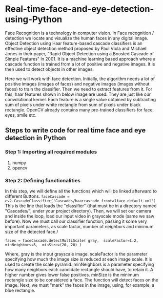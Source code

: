 # Real-time-face-and-eye-detection-using-Python

Face Recognition is a technology in computer vision. In Face recognition / detection we locate and visualize the human faces in any digital image.
Object Detection using Haar feature-based cascade classifiers is an effective object detection method proposed by Paul Viola and Michael Jones in their paper, "Rapid Object Detection using a Boosted Cascade of Simple Features" in 2001. It is a machine learning based approach where a cascade function is trained from a lot of positive and negative images. It is then used to detect objects in other images.

Here we will work with face detection. Initially, the algorithm needs a lot of positive images (images of faces) and negative images (images without faces) to train the classifier. Then we need to extract features from it. For this, haar features shown in below image are used. They are just like our convolutional kernel. Each feature is a single value obtained by subtracting sum of pixels under white rectangle from sum of pixels under black rectangle.
OpenCV already contains many pre-trained classifiers for face, eyes, smile etc.

## Steps to write code for real time face and eye detection in Python
### Step 1: Importing all required modules
1. numpy
2. opencv
### Step 2: Defining functionalities
In this step, we will define all the functions which will be linked afterward to different Buttons.
`faceCascade = cv2.CascadeClassifier('Cascades/haarcascade_frontalface_default.xml')`
This is the line that loads the "classifier" (that must be in a directory named "Cascades/", under your project directory).
Then, we will set our camera and inside the loop, load our input video in grayscale mode (same we saw before).
Now we must call our classifier function, passing it some very important parameters, as scale factor, number of neighbors and minimum size of the detected face./

`faces = faceCascade.detectMultiScale(
 gray, 
 scaleFactor=1.2,
 minNeighbors=5, 
 minSize=(20, 20)
 )`

Where,
gray is the input grayscale image.
scaleFactor is the parameter specifying how much the image size is reduced at each image scale. It is used to create the scale pyramid.
minNeighbors is a parameter specifying how many neighbors each candidate rectangle should have, to retain it. A higher number gives lower false positives.
minSize is the minimum rectangle size to be considered a face.
The function will detect faces on the image. Next, we must "mark" the faces in the image, using, for example, a blue rectangle.
